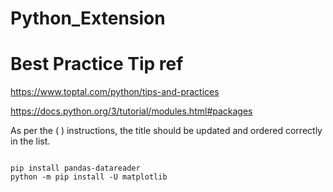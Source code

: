 # Python_Extension

# Best Practice Tip ref
https://www.toptal.com/python/tips-and-practices

https://docs.python.org/3/tutorial/modules.html#packages






As per the ( ) instructions, the title should be updated and ordered correctly in the list.


```

pip install pandas-datareader
python -m pip install -U matplotlib
```

